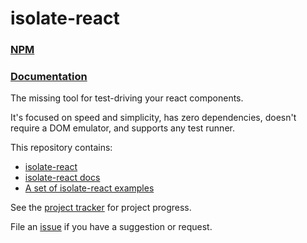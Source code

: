 # isolate-react
### [NPM](https://npmjs.com/package/isolate-react)
### [Documentation](https://davidmfoley.github.io/isolate-react)

The missing tool for test-driving your react components.

It's focused on speed and simplicity, has zero dependencies, doesn't require a DOM emulator, and supports any test runner.

This repository contains:
- [isolate-react](./isolate-react)
- [isolate-react docs](./docusaurus)
- [A set of isolate-react examples](./examples)

See the [project tracker](https://github.com/davidmfoley/isolate-react/projects/1) for project progress.

File an [issue](https://github.com/davidmfoley/isolate-react/issues) if you have a suggestion or request.
